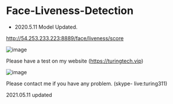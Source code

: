 # Face-Liveness-Detection

- 2020.5.11 Model Updated.

http://54.253.233.223:8889/face/liveness/score

![image](https://user-images.githubusercontent.com/80960135/116544496-cd669880-a921-11eb-83e1-67f714a8e545.png)

Please have a test on my website (https://turingtech.vip)

![image](https://user-images.githubusercontent.com/80960135/117600124-f129aa00-b17d-11eb-8f25-6f3b9ed34b6c.png)

Please contact me if you have any problem. (skype- live:turing311)

2021.05.11 updated
